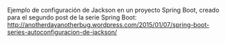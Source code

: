Ejemplo de configuración de Jackson en un proyecto Spring Boot, creado para el segundo post de la serie Spring Boot: http://anotherdayanotherbug.wordpress.com/2015/01/07/spring-boot-series-autoconfiguracion-de-jackson/